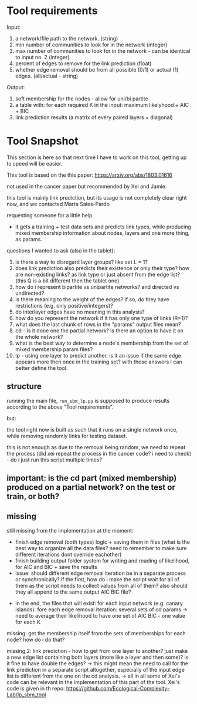 Tool requirements
=================
Input:
1. a network/file path to the network. (string)
2. min number of communities to look for in the network (integer)
3. max number of communities to look for in the network - can be identical to input no. 2 (integer)
4. percent of edges to remove for the link prediction (float)
5. whether edge removal should be from all possible (0/1) or actual (1) edges. (all/actual - string)

Output:
1. soft membership for the nodes - allow for uni/bi partite
2. a table with: for each required K in the input: maximum likelyhood + AIC + BIC
3. link prediction results (a matrix of every paired layers + diagonal)




Tool Snapshot
=============

This section is here so that next time I have to work on this tool, getting up to speed will be easier.

  

This tool is based on the this paper: https://arxiv.org/abs/1803.01616

not used in the cancer paper but recommended by Xei and Jamie.

  

this tool is mainly link prediction, but its usage is not completely clear right now, and we contacted Marta Sales-Pardo

requesting someone for a little help.

- it gets a training + test data sets and predicts link types, while producing mixed membership information about nodes, layers and one more thing, as params.


questions I wanted to ask (also in the tablet):

1. is there a way to disregard layer groups? like set L = 1?
2. does link prediction also predicts their existence or only their type? how are non-existing links? as link type or just absent from the edge list? (this Q is a bit different then the tablet one)
3. how do i represent bipartite vs unipartite networks? and directed vs undirected?
4. is there meaning to the weight of the edges? if so, do they have restrictions (e.g. only positive/integers)?
5. do interlayer edges have no meaning in this analysis?
6. how do you represent the network if it has only one type of links (R=1)?
7. what does the last chunk of rows in the "params" output files mean?
8. cd - is it done one the partial network? is there an option to have it on the whole network?
9. what is the best way to determine a node's membership from the set of mixed membership param files?
10. lp - using one layer to predict another, is it an issue if the same edge appears more then once in the training set?
with those answers I can better define the tool.
  

## structure

running the main file, `run_sbm_lp.py` is supposed to produce results according to the above "Tool requirements".

but:

the tool right now is built as such that it runs on a single network once, while removing randomly links for testing dataset.

this is not enough as due to the removal being random, we need to repeat the process (did xei repeat the process in the cancer code? i need to check) - do i just run this script multiple times?


## important: is the cd part (mixed membership) produced on a partial network? on the test or train, or both?


## missing

still missing from the implementation at the moment:

- finish edge removal (both types) logic + saving them in files (what is the best way to organize all the data files? need to remember to make sure different iterations dont override eachother)
- finish building output folder system for writing and reading of likelihood, for AIC and BIC + save the results
- issue: should different edge removal iteration be in a separate process or synchronically?
	  if the first, how do i make the script wait for all of them as the script needs to collect values from all of them? also should they all append to the same output AIC BIC file?

* in the end, the files that will exist:
	for each input network (e.g. canary islands): 
		fore each edge removal iteration:
			several sets of cd params
			->
			need to average their likelihood to have one set of AIC BIC - one value for each K

 missing: get the membership itself from the sets of memberships for each node? how do i do that?
 
 missing 2: link prediction  - how to get from one layer to another? just make a new edge list containing both layers (more like a layer and then some)? is it fine to have double the edges?
 ->
 this might mean the need to call for the link prediction in a separate script altogether, especially of the input edge list is different from the one on the cd analysis.
 ->
 all in all some of Xei's code can be relevant in the implementation of this part of the tool. Xei's code is given in th repo:
 https://github.com/Ecological-Complexity-Lab/lp_sbm_tool
